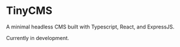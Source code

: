 # TinyCMS

A minimal headless CMS built with Typescript, React, and ExpressJS.

Currently in development.
